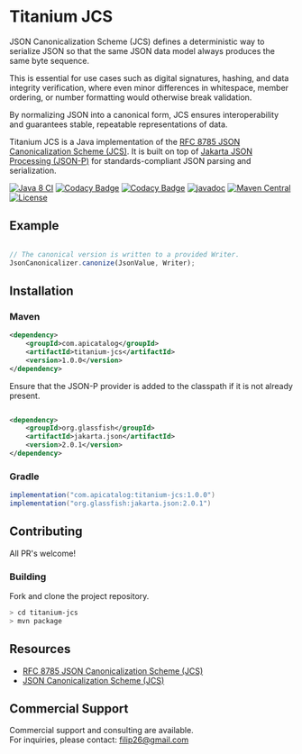 # Titanium JCS

JSON Canonicalization Scheme (JCS) defines a deterministic way to serialize JSON so that the same JSON data model always produces the same byte sequence.  

This is essential for use cases such as digital signatures, hashing, and data integrity verification, where even minor differences in whitespace, member ordering, or number formatting would otherwise break validation.  

By normalizing JSON into a canonical form, JCS ensures interoperability and guarantees stable, repeatable representations of data.

Titanium JCS is a Java implementation of the [RFC 8785 JSON Canonicalization Scheme (JCS)](https://www.rfc-editor.org/rfc/rfc8785). It is built on top of [Jakarta JSON Processing (JSON-P)](https://github.com/eclipse-ee4j/jsonp) for standards-compliant JSON parsing and serialization.  


[![Java 8 CI](https://github.com/filip26/titanium-jcs/actions/workflows/java8-build.yml/badge.svg)](https://github.com/filip26/titanium-jcs/actions/workflows/java8-build.yml)
[![Codacy Badge](https://app.codacy.com/project/badge/Grade/af8879b14a3f45bd8205c7720a24612f)](https://app.codacy.com/gh/filip26/titanium-jcs/dashboard?utm_source=gh&utm_medium=referral&utm_content=&utm_campaign=Badge_grade)
[![Codacy Badge](https://app.codacy.com/project/badge/Coverage/af8879b14a3f45bd8205c7720a24612f)](https://app.codacy.com/gh/filip26/titanium-jcs/dashboard?utm_source=gh&utm_medium=referral&utm_content=&utm_campaign=Badge_coverage)
[![javadoc](https://javadoc.io/badge2/com.apicatalog/titanium-jcs/javadoc.svg)](https://javadoc.io/doc/com.apicatalog/titanium-jcs)
[![Maven Central](https://img.shields.io/maven-central/v/com.apicatalog/titanium-jcs.svg?label=Maven%20Central)](https://search.maven.org/search?q=g:com.apicatalog%20AND%20a:titanium-jcs)
[![License](https://img.shields.io/badge/License-Apache%202.0-blue.svg)](https://opensource.org/licenses/Apache-2.0)

## Example

```javascript

// The canonical version is written to a provided Writer.
JsonCanonicalizer.canonize(JsonValue, Writer);
```

## Installation

### Maven

```xml
<dependency>
    <groupId>com.apicatalog</groupId>
    <artifactId>titanium-jcs</artifactId>
    <version>1.0.0</version>
</dependency>
```

Ensure that the JSON-P provider is added to the classpath if it is not already present.

```xml

<dependency>
    <groupId>org.glassfish</groupId>
    <artifactId>jakarta.json</artifactId>
    <version>2.0.1</version>
</dependency>
```

### Gradle

```gradle
implementation("com.apicatalog:titanium-jcs:1.0.0")
implementation("org.glassfish:jakarta.json:2.0.1")
```

## Contributing

All PR's welcome!


### Building

Fork and clone the project repository.

```bash
> cd titanium-jcs
> mvn package
```


## Resources

- [RFC 8785 JSON Canonicalization Scheme (JCS)](https://www.rfc-editor.org/rfc/rfc8785)
- [JSON Canonicalization Scheme (JCS)](https://github.com/cyberphone/json-canonicalization)

## Commercial Support

Commercial support and consulting are available.  
For inquiries, please contact: filip26@gmail.com

